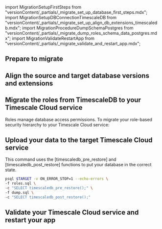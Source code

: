import MigrationSetupFirstSteps from "versionContent/_partials/_migrate_set_up_database_first_steps.mdx";
import MigrationSetupDBConnectionTimescaleDB from "versionContent/_partials/_migrate_set_up_align_db_extensions_timescaledb.mdx";
import MigrationProcedureDumpSchemaPostgres from "versionContent/_partials/_migrate_dump_roles_schema_data_postgres.mdx";
import MigrationValidateRestartApp from "versionContent/_partials/_migrate_validate_and_restart_app.mdx";

## Prepare to migrate
<Procedure>

<MigrationSetupFirstSteps />

</Procedure>

## Align the source and target database versions and extensions
<Procedure>

<MigrationSetupDBConnectionTimescaleDB />

</Procedure>

## Migrate the roles from TimescaleDB to your Timescale Cloud service

Roles manage database access permissions. To migrate your role-based security hierarchy to your Timescale Cloud service:
<Procedure>

<MigrationProcedureDumpSchemaPostgres />

</Procedure>

## Upload your data to the target Timescale Cloud service

This command uses the [timescaledb_pre_restore] and [timescaledb_post_restore] functions to put your database in the
correct state.

 ```bash
 psql $TARGET -v ON_ERROR_STOP=1 --echo-errors \
 -f roles.sql \
 -c "SELECT timescaledb_pre_restore();" \
 -f dump.sql \
 -c "SELECT timescaledb_post_restore();"
 ```

## Validate your Timescale Cloud service and restart your app
<Procedure>

<MigrationValidateRestartApp />

</Procedure>
